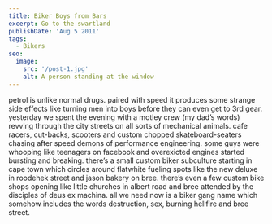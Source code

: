 ```yaml
---
title: Biker Boys from Bars
excerpt: Go to the swartland
publishDate: 'Aug 5 2011'
tags:
  - Bikers
seo:
  image:
    src: '/post-1.jpg'
    alt: A person standing at the window
---
```


petrol is unlike normal drugs. paired with speed it produces some strange side effects like turning men into boys before they can even get to 3rd gear. yesterday we spent the evening with a motley crew (my dad’s words) revving through the city streets on all sorts of mechanical animals. cafe racers, cut-backs, scooters and custom chopped skateboard-seaters chasing after speed demons of performance engineering. some guys were whooping like teenagers on facebook and overexicted engines started bursting and breaking. there’s a small custom biker subculture starting in cape town which circles around flatwhite fueling spots like the new deluxe in roodehek street and jason bakery on bree. there’s even a few custom bike shops opening like little churches in albert road and bree attended by the disciples of deus ex machina. all we need now is a biker gang name which somehow includes the words destruction, sex, burning hellfire and bree street.
